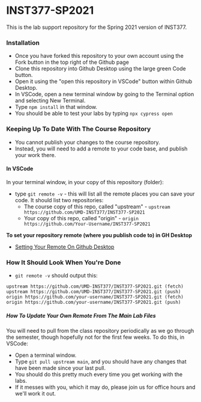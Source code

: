 # INST377-SP2021

This is the lab support repository for the Spring 2021 version of INST377. 

### Installation
* Once you have forked this repository to your own account using the Fork button in the top right of the Github page
* Clone this repository into Github Desktop using the large green Code button.
* Open it using the "open this repository in VSCode" button within Github Desktop.
* In VSCode, open a new terminal window by going to the Terminal option and selecting New Terminal.
* Type `npm install` in that window.
* You should be able to test your labs by typing `npx cypress open`

### Keeping Up To Date With The Course Repository
* You cannot publish your changes to the course repository.
* Instead, you will need to add a remote to your code base, and publish your work there.

#### In VSCode
In your terminal window, in your copy of this repository (folder):
* type `git remote -v` - this will list all the remote places you can save your code. It should list two repositories:
    * The course copy of this repo, called "upstream" - `upstream https://github.com/UMD-INST377/INST377-SP2021`
    * Your copy of this repo, called "origin" - `origin https://github.com/Your-Username/INST377-SP2021`

**To set your repository remote (where you publish code to) in GH Desktop**
* [Setting Your Remote On Github Desktop](https://docs.github.com/en/desktop/contributing-and-collaborating-using-github-desktop/changing-a-remotes-url-from-github-desktop)

### How It Should Look When You're Done
* `git remote -v` should output this:
```
upstream https://github.com/UMD-INST377/INST377-SP2021.git (fetch)
upstream https://github.com/UMD-INST377/INST377-SP2021.git (push)
origin https://github.com/your-username/INST377-SP2021.git (fetch)
origin https://github.com/your-username/INST377-SP2021.git (push)
```

##### How To Update Your Own Remote From The Main Lab Files
You will need to pull from the class repository periodically as we go through the semester, though hopefully not for the first few weeks.
To do this, in VSCode:
* Open a terminal window.
* Type `git pull upstream main`, and you should have any changes that have been made since your last pull.
* You should do this pretty much every time you get working with the labs.
* If it messes with you, which it may do, please join us for office hours and we'll work it out.
